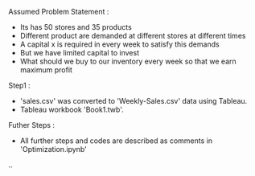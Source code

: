 Assumed Problem Statement : 
* Its has 50 stores and 35 products
* Different product are demanded at different stores at different times
* A capital x is required in every week to satisfy this demands
* But we have limited capital to invest 
* What should we buy to our inventory every week so that we earn maximum profit

Step1 :
* 'sales.csv' was converted to 'Weekly-Sales.csv' data using Tableau.
*  Tableau workbook 'Book1.twb'.

Futher Steps :
* All further steps and codes are described as comments in 'Optimization.ipynb'

..

